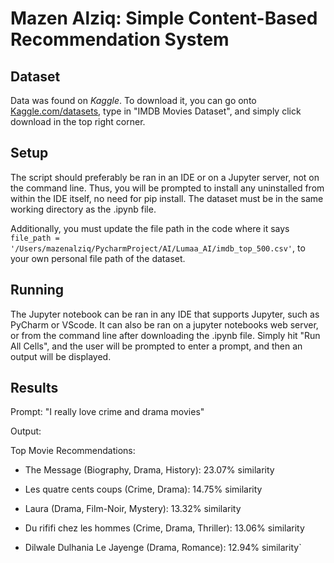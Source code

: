 # Mazen Alziq: Simple Content-Based Recommendation System


## Dataset

Data was found on *Kaggle*. To download it, you can go onto [Kaggle.com/datasets](Kaggle.com/datasets), type in "IMDB Movies Dataset", and simply click download in the top right corner.

## Setup 

The script should preferably be ran in an IDE or on a Jupyter server, not on the command line. Thus, you will be prompted to install any uninstalled from within the IDE itself, no need for pip install. The dataset must be in the same working directory as the .ipynb file. 

Additionally, you must update the file path in the code where it says `file_path = '/Users/mazenalziq/PycharmProject/AI/Lumaa_AI/imdb_top_500.csv'`, to your own personal file path of the dataset.

## Running

The Jupyter notebook can be ran in any IDE that supports Jupyter, such as PyCharm or VScode. It can also be ran on a jupyter notebooks web server, or from the command line after downloading the .ipynb file. Simply hit "Run All Cells", and the user will be prompted to enter a prompt, and then an output will be displayed.

## Results

Prompt: "I really love crime and drama movies"


Output:

Top Movie Recommendations:
* The Message (Biography, Drama, History): 23.07% similarity

* Les quatre cents coups (Crime, Drama): 14.75% similarity

* Laura (Drama, Film-Noir, Mystery): 13.32% similarity

* Du rififi chez les hommes (Crime, Drama, Thriller): 13.06% similarity

* Dilwale Dulhania Le Jayenge (Drama, Romance): 12.94% similarity`


